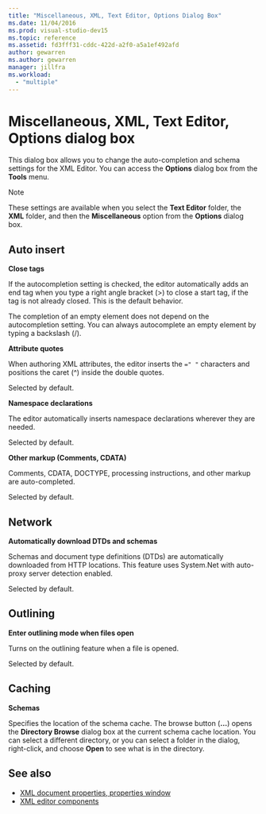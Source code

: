 ```yaml
---
title: "Miscellaneous, XML, Text Editor, Options Dialog Box"
ms.date: 11/04/2016
ms.prod: visual-studio-dev15
ms.topic: reference
ms.assetid: fd3fff31-cddc-422d-a2f0-a5a1ef492afd
author: gewarren
ms.author: gewarren
manager: jillfra
ms.workload:
  - "multiple"
---
```

# Miscellaneous, XML, Text Editor, Options dialog box

This dialog box allows you to change the auto-completion and schema settings for the XML Editor. You can access the **Options** dialog box from the **Tools** menu.

> [!NOTE]
> These settings are available when you select the **Text Editor** folder, the **XML** folder, and then the **Miscellaneous** option from the **Options** dialog box.


## Auto insert
 **Close tags**

 If the autocompletion setting is checked, the editor automatically adds an end tag when you type a right angle bracket (>) to close a start tag, if the tag is not already closed. This is the default behavior.

 The completion of an empty element does not depend on the autocompletion setting. You can always autocomplete an empty element by typing a backslash (/).

 **Attribute quotes**

 When authoring XML attributes, the editor inserts the `=" "` characters and positions the caret (^) inside the double quotes.

 Selected by default.

 **Namespace declarations**

 The editor automatically inserts namespace declarations wherever they are needed.

 Selected by default.

 **Other markup (Comments, CDATA)**

 Comments, CDATA, DOCTYPE, processing instructions, and other markup are auto-completed.

 Selected by default.

## Network
 **Automatically download DTDs and schemas**

 Schemas and document type definitions (DTDs) are automatically downloaded from HTTP locations. This feature uses System.Net with auto-proxy server detection enabled.

 Selected by default.

## Outlining
 **Enter outlining mode when files open**

 Turns on the outlining feature when a file is opened.

 Selected by default.

## Caching
 **Schemas**

 Specifies the location of the schema cache. The browse button (**...**) opens the **Directory Browse** dialog box at the current schema cache location. You can select a different directory, or you can select a folder in the dialog, right-click, and choose **Open** to see what is in the directory.

## See also

- [XML document properties, properties window](../xml-tools/xml-document-properties-properties-window.md)
- [XML editor components](../xml-tools/xml-editor-components.md)